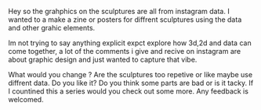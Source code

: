 Hey so the grahphics on the sculptures are all from instagram data. 
I wanted to a make a zine or posters for diffrent sculptures using the data and other grahic elements. 

Im not trying to say anything explicit expct explore how 3d,2d and data can come together, a lot of the comments i give and recive on instagram are about graphic design and just wanted to capture that vibe. 


What would you change ? Are the sculptures too repetive or like maybe use diffrent data. 
Do you like it? Do you think some parts are bad or is it tacky. 
If I countined this a series would you check out some more. 
Any feedback is welcomed. 